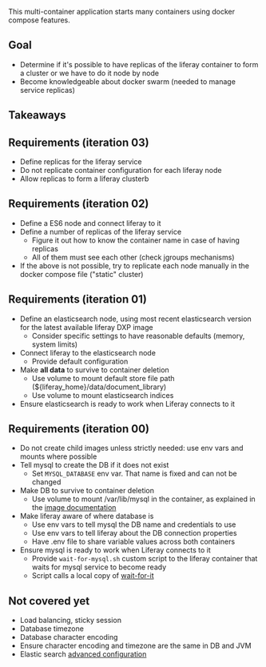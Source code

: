 This multi-container application starts many containers using docker compose features.

## Goal
* Determine if it's possible to have replicas of the liferay container to form a cluster or we have to do it node by node
* Become knowledgeable about docker swarm (needed to manage service replicas)

## Takeaways

## Requirements (iteration 03)
* Define replicas for the liferay service
* Do not replicate container configuration for each liferay node
* Allow replicas to form a liferay clusterb

## Requirements (iteration 02)
* Define a ES6 node and connect liferay to it
* Define a number of replicas of the liferay service
    * Figure it out how to know the container name in case of having replicas
    * All of them must see each other (check jgroups mechanisms)
* If the above is not possible, try to replicate each node manually in the docker compose file ("static" cluster)

## Requirements (iteration 01)
* Define an elasticsearch node, using most recent elasticsearch version for the latest available liferay DXP image
    * Consider specific settings to have reasonable defaults (memory, system limits)
* Connect liferay to the elasticsearch node
    * Provide default configuration
* Make **all data** to survive to container deletion
    * Use volume to mount default store file path (${liferay_home}/data/document_library)
    * Use volume to mount elasticsearch indices    
* Ensure elasticsearch is ready to work when Liferay connects to it

## Requirements (iteration 00)
* Do not create child images unless strictly needed: use env vars and mounts where possible
* Tell mysql to create the DB if it does not exist
    * Set `MYSQL_DATABASE` env var. That name is fixed and can not be changed
* Make DB to survive to container deletion
    * Use volume to mount /var/lib/mysql in the container, as explained in the [image documentation](https://hub.docker.com/_/mysql/)
* Make liferay aware of where database is
    * Use env vars to tell mysql the DB name and credentials to use
    * Use env vars to tell liferay about the DB connection properties
    * Have .env file to share variable values across both containers 
* Ensure mysql is ready to work when Liferay connects to it
    * Provide `wait-for-mysql.sh` custom script to the liferay container that waits for mysql service to become ready
    * Script calls a local copy of [wait-for-it](https://github.com/vishnubob/wait-for-it)
    
## Not covered yet
* Load balancing, sticky session
* Database timezone
* Database character encoding
* Ensure character encoding and timezone are the same in DB and JVM
* Elastic search [advanced configuration](https://www.elastic.co/guide/en/elasticsearch/reference/7.5/docker.html)